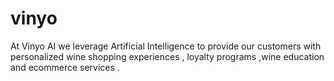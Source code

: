 # vinyo
At Vinyo AI we leverage Artificial Intelligence to provide  our customers with personalized wine shopping experiences , loyalty programs ,wine education and ecommerce services .
